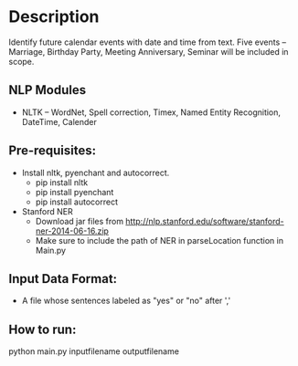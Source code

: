# **Description** #
Identify future calendar events with date and time from text. Five events – Marriage, Birthday Party, Meeting Anniversary, Seminar will be included in scope.

 ## **NLP Modules** ##
* NLTK – WordNet, Spell correction, Timex, Named Entity Recognition, DateTime, Calender

Pre-requisites:
-------------------
- Install nltk, pyenchant and autocorrect.
    - pip install nltk
    - pip install pyenchant
    - pip install autocorrect
- Stanford NER
    - Download jar files from http://nlp.stanford.edu/software/stanford-ner-2014-06-16.zip
    - Make sure to include the path of NER in parseLocation function in Main.py

Input Data Format:
-------------------------
- A file whose sentences labeled as "yes" or "no" after ','

How to run:
---------------
python main.py inputfilename outputfilename
